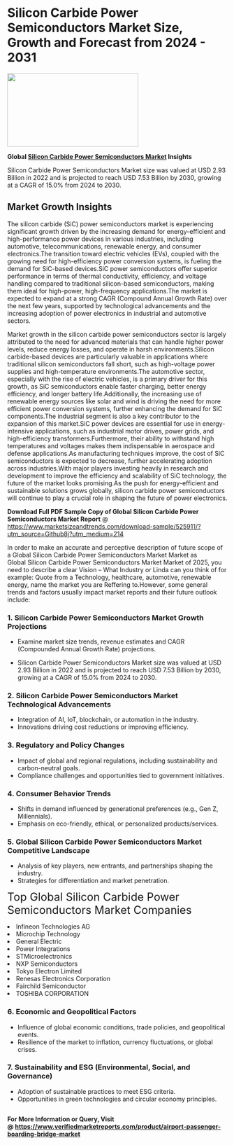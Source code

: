 <H1>Silicon Carbide Power Semiconductors Market Size, Growth and Forecast from 2024 - 2031</H1><img class="aligncenter size-medium wp-image-584254" src="https://thirdeyenews.in/wp-content/uploads/2024/09/Global-Market-Research-300x168.jpeg" alt="" width="300" height="168" /><p><strong>Global&nbsp;<a href="https://www.marketsizeandtrends.com/download-sample/525911/?utm_source=Github8j?utm_medium=214">Silicon Carbide Power Semiconductors Market</a> Insights</strong></p><p>Silicon Carbide Power Semiconductors Market size was valued at USD 2.93 Billion in 2022 and is projected to reach USD 7.53 Billion by 2030, growing at a CAGR of 15.0% from 2024 to 2030.</p><p><h2>Market Growth Insights</h2> <p>The silicon carbide (SiC) power semiconductors market is experiencing significant growth driven by the increasing demand for energy-efficient and high-performance power devices in various industries, including automotive, telecommunications, renewable energy, and consumer electronics.The transition toward electric vehicles (EVs), coupled with the growing need for high-efficiency power conversion systems, is fueling the demand for SiC-based devices.SiC power semiconductors offer superior performance in terms of thermal conductivity, efficiency, and voltage handling compared to traditional silicon-based semiconductors, making them ideal for high-power, high-frequency applications.The market is expected to expand at a strong CAGR (Compound Annual Growth Rate) over the next few years, supported by technological advancements and the increasing adoption of power electronics in industrial and automotive sectors.</p> <p>Market growth in the silicon carbide power semiconductors sector is largely attributed to the need for advanced materials that can handle higher power levels, reduce energy losses, and operate in harsh environments.Silicon carbide-based devices are particularly valuable in applications where traditional silicon semiconductors fall short, such as high-voltage power supplies and high-temperature environments.The automotive sector, especially with the rise of electric vehicles, is a primary driver for this growth, as SiC semiconductors enable faster charging, better energy efficiency, and longer battery life.Additionally, the increasing use of renewable energy sources like solar and wind is driving the need for more efficient power conversion systems, further enhancing the demand for SiC components.The industrial segment is also a key contributor to the expansion of this market.SiC power devices are essential for use in energy-intensive applications, such as industrial motor drives, power grids, and high-efficiency transformers.Furthermore, their ability to withstand high temperatures and voltages makes them indispensable in aerospace and defense applications.As manufacturing techniques improve, the cost of SiC semiconductors is expected to decrease, further accelerating adoption across industries.With major players investing heavily in research and development to improve the efficiency and scalability of SiC technology, the future of the market looks promising.As the push for energy-efficient and sustainable solutions grows globally, silicon carbide power semiconductors will continue to play a crucial role in shaping the future of power electronics.</p> <p><span class=""><strong>Download Full PDF Sample Copy of Global Silicon Carbide Power Semiconductors Market Report</strong> @ <a href="https://www.marketsizeandtrends.com/download-sample/525911/?utm_source=Github8j?utm_medium=214" target="_blank">https://www.marketsizeandtrends.com/download-sample/525911/?utm_source=Github8j?utm_medium=214</a></span></p><p>In order to make an accurate and perceptive description of future scope of a Global&nbsp;Silicon Carbide Power Semiconductors Market Market as Global&nbsp;Silicon Carbide Power Semiconductors Market Market of 2025, you need to describe a clear Vision &ndash; What Industry or Linda can you think of for example: Quote from a Technology, healthcare, automotive, renewable energy, name the market you are Reffering to.However, some general trends and factors usually impact market reports and their future outlook include:</p><h3>1.&nbsp;<strong>Silicon Carbide Power Semiconductors Market Growth Projections</strong></h3><ul><li>Examine market size trends, revenue estimates and CAGR (Compounded Annual Growth Rate) projections.</li><li><p>Silicon Carbide Power Semiconductors Market size was valued at USD 2.93 Billion in 2022 and is projected to reach USD 7.53 Billion by 2030, growing at a CAGR of 15.0% from 2024 to 2030.</p></li></ul><h3>2.&nbsp;<strong>Silicon Carbide Power Semiconductors Market Technological Advancements</strong></h3><ul><li>Integration of AI, IoT, blockchain, or automation in the industry.</li><li>Innovations driving cost reductions or improving efficiency.</li></ul><h3>3.&nbsp;<strong>Regulatory and Policy Changes</strong></h3><ul><li>Impact of global and regional regulations, including sustainability and carbon-neutral goals.</li><li>Compliance challenges and opportunities tied to government initiatives.</li></ul><h3>4.&nbsp;<strong>Consumer Behavior Trends</strong></h3><ul><li>Shifts in demand influenced by generational preferences (e.g., Gen Z, Millennials).</li><li>Emphasis on eco-friendly, ethical, or personalized products/services.</li></ul><h3>5.&nbsp;<strong>Global Silicon Carbide Power Semiconductors Market Competitive Landscape</strong></h3><ul><li>Analysis of key players, new entrants, and partnerships shaping the industry.</li><li>Strategies for differentiation and market penetration.</li></ul><p data-pm-slice="1 1 []"><span style="color: inherit; font-family: inherit; font-size: 25px;">Top Global Silicon Carbide Power Semiconductors Market Companies</span></p><div class="" data-test-id=""><p><li>Infineon Technologies AG</li><li> Microchip Technology</li><li> General Electric</li><li> Power Integrations</li><li> STMicroelectronics</li><li> NXP Semiconductors</li><li> Tokyo Electron Limited</li><li> Renesas Electronics Corporation</li><li> Fairchild Semiconductor</li><li> TOSHIBA CORPORATION</li></p></div><h3>6.&nbsp;<strong>Economic and Geopolitical Factors</strong></h3><ul><li>Influence of global economic conditions, trade policies, and geopolitical events.</li><li>Resilience of the market to inflation, currency fluctuations, or global crises.</li></ul><h3>7.&nbsp;<strong>Sustainability and ESG (Environmental, Social, and Governance)</strong></h3><ul><li>Adoption of sustainable practices to meet ESG criteria.</li><li>Opportunities in green technologies and circular economy principles.</li></ul><h2><strong style="font-size: 14px;">For More Information or Query, Visit @&nbsp;</strong><a style="background-color: #ffffff; font-size: 14px;" href="https://www.marketsizeandtrends.com/report/silicon-carbide-power-semiconductors-market/" target="_blank">https://www.verifiedmarketreports.com/product/airport-passenger-boarding-bridge-market</a></h2>